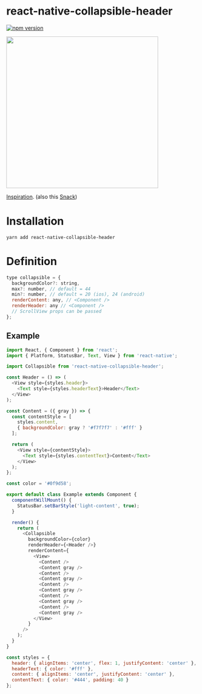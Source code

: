 # react-native-collapsible-header

[![npm version](https://badge.fury.io/js/react-native-collapsible-header.svg)](https://badge.fury.io/js/react-native-collapsible-header)

<img src="https://raw.githubusercontent.com/sonaye/react-native-collapsible-header/master/demo.gif" width="400">

[Inspiration](https://medium.com/appandflow/react-native-collapsible-navbar-e51a049b560a). (also this [Snack](https://snack.expo.io/B1v5RS7ix))

# Installation

`yarn add react-native-collapsible-header`

# Definition

```javascript
type collapsible = {
  backgroundColor?: string,
  max?: number, // default = 44
  min?: number, // default = 20 (ios), 24 (android)
  renderContent: any, // <Component />
  renderHeader: any // <Component />
  // ScrollView props can be passed
};
```

## Example

```javascript
import React, { Component } from 'react';
import { Platform, StatusBar, Text, View } from 'react-native';

import Collapsible from 'react-native-collapsible-header';

const Header = () => (
  <View style={styles.header}>
    <Text style={styles.headerText}>Header</Text>
  </View>
);

const Content = ({ gray }) => {
  const contentStyle = [
    styles.content,
    { backgroundColor: gray ? '#f7f7f7' : '#fff' }
  ];

  return (
    <View style={contentStyle}>
      <Text style={styles.contentText}>Content</Text>
    </View>
  );
};

const color = '#0f9d58';

export default class Example extends Component {
  componentWillMount() {
    StatusBar.setBarStyle('light-content', true);
  }

  render() {
    return (
      <Collapsible
        backgroundColor={color}
        renderHeader={<Header />}
        renderContent={
          <View>
            <Content />
            <Content gray />
            <Content />
            <Content gray />
            <Content />
            <Content gray />
            <Content />
            <Content gray />
            <Content />
            <Content gray />
          </View>
        }
      />
    );
  }
}

const styles = {
  header: { alignItems: 'center', flex: 1, justifyContent: 'center' },
  headerText: { color: '#fff' },
  content: { alignItems: 'center', justifyContent: 'center' },
  contentText: { color: '#444', padding: 40 }
};
```
